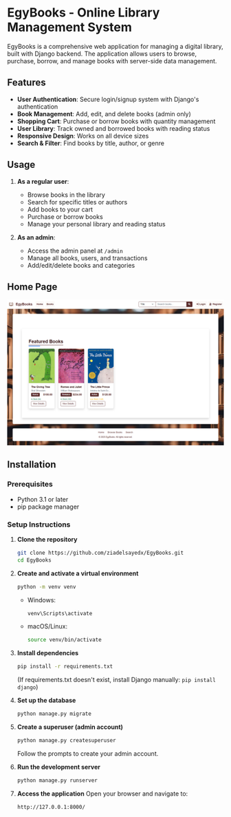 # EgyBooks - Online Library Management System

EgyBooks is a comprehensive web application for managing a digital library, built with Django backend. The application allows users to browse, purchase, borrow, and manage books with server-side data management.

## Features

- **User Authentication**: Secure login/signup system with Django's authentication
- **Book Management**: Add, edit, and delete books (admin only)
- **Shopping Cart**: Purchase or borrow books with quantity management
- **User Library**: Track owned and borrowed books with reading status
- **Responsive Design**: Works on all device sizes
- **Search & Filter**: Find books by title, author, or genre

## Usage

1. **As a regular user**:
   - Browse books in the library
   - Search for specific titles or authors
   - Add books to your cart
   - Purchase or borrow books
   - Manage your personal library and reading status

2. **As an admin**:
   - Access the admin panel at `/admin`
   - Manage all books, users, and transactions
   - Add/edit/delete books and categories

## Home Page

![Home Page](media/Screenshots//home.png)

## Installation

### Prerequisites
- Python 3.1 or later
- pip package manager

### Setup Instructions

1. **Clone the repository**
   ```bash
   git clone https://github.com/ziadelsayedx/EgyBooks.git
   cd EgyBooks
   ```

2. **Create and activate a virtual environment**
   ```bash
   python -m venv venv
   ```
   - Windows:
     ```bash
     venv\Scripts\activate
     ```
   - macOS/Linux:
     ```bash
     source venv/bin/activate
     ```

3. **Install dependencies**
   ```bash
   pip install -r requirements.txt
   ```
   (If requirements.txt doesn't exist, install Django manually: `pip install django`)

4. **Set up the database**
   ```bash
   python manage.py migrate
   ```

5. **Create a superuser (admin account)**
   ```bash
   python manage.py createsuperuser
   ```
   Follow the prompts to create your admin account.

6. **Run the development server**
   ```bash
   python manage.py runserver
   ```

7. **Access the application**
   Open your browser and navigate to:
   ```
   http://127.0.0.1:8000/
   ```

